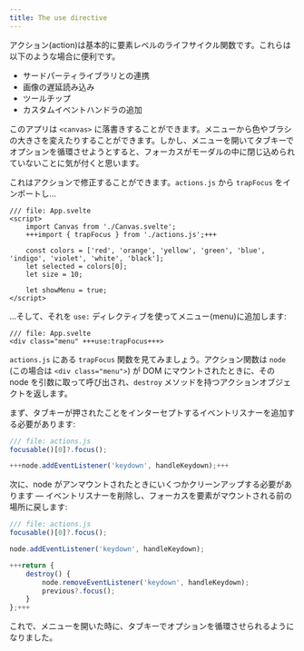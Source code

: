 ```yaml
---
title: The use directive
---
```


アクション(action)は基本的に要素レベルのライフサイクル関数です。これらは以下のような場合に便利です。

- サードパーティライブラリとの連携
- 画像の遅延読み込み
- ツールチップ
- カスタムイベントハンドラの追加

このアプリは `<canvas>` に落書きすることができます。メニューから色やブラシの大きさを変えたりすることができます。しかし、メニューを開いてタブキーでオプションを循環させようとすると、フォーカスがモーダルの中に閉じ込められていないことに気が付くと思います。

これはアクションで修正することができます。`actions.js` から `trapFocus` をインポートし…

```svelte
/// file: App.svelte
<script>
	import Canvas from './Canvas.svelte';
	+++import { trapFocus } from './actions.js';+++

	const colors = ['red', 'orange', 'yellow', 'green', 'blue', 'indigo', 'violet', 'white', 'black'];
	let selected = colors[0];
	let size = 10;

	let showMenu = true;
</script>
```

…そして、それを `use:` ディレクティブを使ってメニュー(menu)に追加します:

```svelte
/// file: App.svelte
<div class="menu" +++use:trapFocus+++>
```

`actions.js` にある `trapFocus` 関数を見てみましょう。アクション関数は `node` (この場合は `<div class="menu">`) が DOM にマウントされたときに、その node を引数に取って呼び出され、`destroy` メソッドを持つアクションオブジェクトを返します。

まず、タブキーが押されたことをインターセプトするイベントリスナーを追加する必要があります:

```js
/// file: actions.js
focusable()[0]?.focus();

+++node.addEventListener('keydown', handleKeydown);+++
```

次に、node がアンマウントされたときにいくつかクリーンアップする必要があります — イベントリスナーを削除し、フォーカスを要素がマウントされる前の場所に戻します:

```js
/// file: actions.js
focusable()[0]?.focus();

node.addEventListener('keydown', handleKeydown);

+++return {
	destroy() {
		node.removeEventListener('keydown', handleKeydown);
		previous?.focus();
	}
};+++
```

これで、メニューを開いた時に、タブキーでオプションを循環させられるようになりました。

